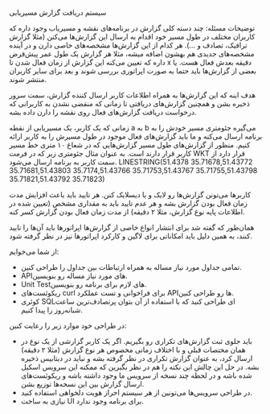 سیستم دریافت گزارش مسیریابی

توضیحات مسئله:
چند دسته کلی گزارش در برنامه‌های نقشه و مسیریاب وجود داره که کاربران مختلف در طول مسیر خود اقدام به ارسال این گزارش‌ها می‌کنن (مثلا گزارش ترافیک، تصادف و …). هر کدام از این گزارش‌ها مشخصه‌های خاصی دارن و در آینده مشخصه‌های جدیدی هم بهشون اضافه میشه، مثلا هر گزارش یک طول عمر پیش‌فرض داره که تعیین می‌کنه این گزارش از زمان فعال شدن تا x دقیقه بعدش فعال هست. یا بعضی از گزارش‌ها باید حتما به صورت اپراتوری بررسی شوند و بعد برای سایر کاربران منتشر شوند.

هدف اینه که این گزارش‌ها به همراه اطلاعات کاربر ارسال کننده گزارش، سمت سرور ذخیره بشن و همچنین گزارش‌های دریافتی تا زمانی که منقضی نشدن به کاربرانی که درخواست دریافت گزارش‌های فعال روی نقشه را دارن داده بشه. 

زمانی که یک کاربر، یک مسیریابی از نقطه a به b می‌گیره جئومتری مسیر خودش را به برنامه ارسال می‌کنه و ما باید گزارش‌های فعال موجود در طول مسیرش را به کاربر ارائه کنیم. منظور از گزارش‌های طول مسیر گزارش‌هایی که در شعاع ۱۰ متری خط مسیر کاربر قرار دارند است. به عنوان مثال جئومتری زیر که در فرمت WKT قرار دارد از سمت کاربر به برنامه ارسال می‌شود.
LINESTRING(51.4378 35.71678,51.43772 35.71681,51.43803 35.7174,51.43766 35.71753,51.43767 35.71755,51.43798 35.71821,51.43792 35.71823)

کاربرها می‌تونن گزارش‌ها رو لایک و یا دیسلایک کنن. هر تایید باید باعث افزایش مدت زمان فعال بودن گزارش بشه و هر عدم تایید باید به مقداری مشخص (تعیین شده در اطلاعات پایه نوع گزارش، مثلا ۲ دقیقه) از مدت زمان فعال بودن گزارش کسر کنه.

همان‌طور که گفته شد برای انتشار انواع خاصی از گزارش‌ها اپراتورها باید آن‌ها را تایید کنند، به همین دلیل باید امکاناتی برای لاگین و کارکرد اپراتورها نیز در نظر گرفته شود.

از شما می‌خوایم:
- تمامی جداول مورد نیاز مساله به همراه ارتباطات بین جداول را طراحی کنین.
- APIهای مورد نیاز مساله رو بنویسین.
- Unit Testهای لازم برای برنامه رو بنویسین.
- ریکوئست‌های curl برای فراخوانی و تست عملکرد APIها رو طراحی کنین.
- کوئری SQLای طراحی کنید که با استفاده از آن بتوان پرتصادف‌ترین ساعت شبانه‌روز را پیدا کنیم. 

در طراحی خود موارد زیر را رعایت کنین:
- باید جلوی ثبت گزارش‌های تکراری رو بگیریم. اگر یک کاربر گزارشی از یک نوع در همان مختصات قبلی و با اختلاف زمانی مخصوص هر نوع گزارش (مثلا ۲ دقیقه) ارسال کرد، به عنوان گزارش تکراری در نظر گرفته بشه و نباید در دیتابیس ذخیره بشه. در حل این چالش این نکته را هم در نظر بگیرین که ممکنه این سرویس اسکیل شده باشه و در لحظه چند نسخه از سرویس ما وجود داشته باشه و ریکوئست‌های ارسال گزارش بین این نسخه‌ها توزیع بشن.
- در طراحی سرویس‌ها می‌تونین از هر سیستم احراز هویت دلخواهی استفاده کنید.
- نیازی به ساخت UI برای برنامه وجود ندارد.

